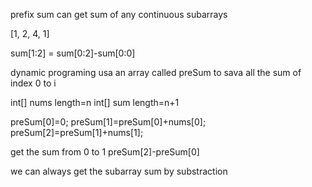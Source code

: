 prefix sum can get sum of any continuous subarrays

 [1, 2, 4, 1]

sum[1:2] = sum[0:2]-sum[0:0]  


dynamic programing
usa an array called preSum to sava all the sum of index 0 to i

int[] nums length=n
int[] sum  length=n+1

preSum[0]=0;
preSum[1]=preSum[0]+nums[0];
preSum[2]=preSum[1]+nums[1];

get the sum from 0 to 1
preSum[2]-preSum[0]

we can always get the subarray sum by substraction